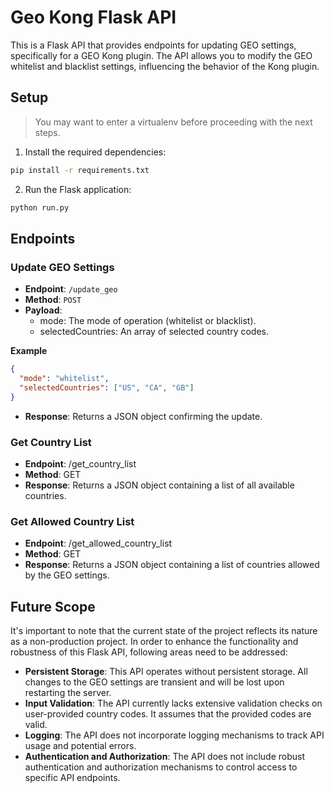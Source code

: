 # Geo Kong Flask API

This is a Flask API that provides endpoints for updating GEO settings, specifically for a GEO Kong plugin. The API allows you to modify the GEO whitelist and blacklist settings, influencing the behavior of the Kong plugin.

## Setup

> You may want to enter a virtualenv before proceeding with the next steps.

1. Install the required dependencies:
```bash
pip install -r requirements.txt
```
2. Run the Flask application:
```bash
python run.py
```

## Endpoints

### Update GEO Settings
- **Endpoint**: `/update_geo`
- **Method**: `POST`
- **Payload**:
    - mode: The mode of operation (whitelist or blacklist).
    - selectedCountries: An array of selected country codes.

**Example**

```json
{
  "mode": "whitelist",
  "selectedCountries": ["US", "CA", "GB"]
}
```

- **Response**: Returns a JSON object confirming the update.

### Get Country List
- **Endpoint**: /get_country_list
- **Method**: GET
- **Response**: Returns a JSON object containing a list of all available countries.

### Get Allowed Country List
- **Endpoint**: /get_allowed_country_list
- **Method**: GET
- **Response**: Returns a JSON object containing a list of countries allowed by the GEO settings.

## Future Scope

It's important to note that the current state of the project reflects its nature as a non-production project. In order to enhance the functionality and robustness of this Flask API, following areas need to be addressed:

- **Persistent Storage**: This API operates without persistent storage. All changes to the GEO settings are transient and will be lost upon restarting the server.
- **Input Validation**: The API currently lacks extensive validation checks on user-provided country codes. It assumes that the provided codes are valid.
- **Logging**: The API does not incorporate logging mechanisms to track API usage and potential errors.
- **Authentication and Authorization**: The API does not include robust authentication and authorization mechanisms to control access to specific API endpoints.